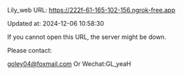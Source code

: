 Lily_web URL: https://222f-61-165-102-156.ngrok-free.app

Updated at: 2024-12-06 10:58:30

If you cannot open this URL, the server might be down.

Please contact: 

goley04@foxmail.com Or Wechat:GL_yeaH